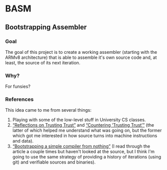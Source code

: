 # BASM

## Bootstrapping Assembler

### Goal

The goal of this project is to create a working assembler (starting with the
ARMv8 architecture) that is able to assemble it's own source code and, at least,
the source of its next iteration.

### Why?

For funsies?

### References

This idea came to me from several things:

1. Playing with some of the low-level stuff in University CS classes.
1. [“Reflections on Trusting Trust”](https://www.ece.cmu.edu/~ganger/712.fall02/papers/p761-thompson.pdf) and [“Countering ‘Trusting Trust’”](https://www.schneier.com/blog/archives/2006/01/countering_trus.html) (the latter of which helped me understand what was going on, but the former which got me interested in how source turns into machine instructions and data).
1. [“Bootstrapping a simple compiler from nothing”](https://web.archive.org/web/20061108010907/http://www.rano.org/bcompiler.html) (I read through the article a couple times but haven't looked at the source, but I think I'm going to use the same strategy of providing a history of iterations (using git) and verifiable sources and binaries).
